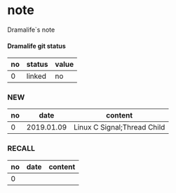 # note
Dramalife\`s note

#### Dramalife git status
|no|status|value|
|--|--|--|
|0|linked|no|

### NEW
|no|date|content|
|--|--|--|
|0|2019.01.09|Linux C Signal;Thread Child| 
### RECALL
|no|date|content|
|--|--|--|
|0|||


